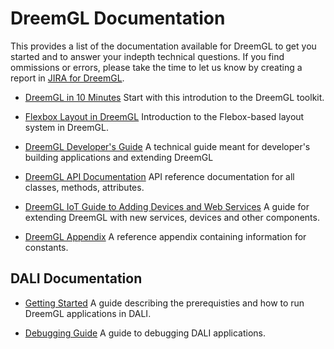 # DreemGL Documentation

This provides a list of the documentation available for DreemGL to get
you started and to answer your indepth technical questions. If you
find ommissions or errors, please take the time to let us know by
creating a report in [JIRA for DreemGL](https://dreem2.atlassian.net).

* [DreemGL in 10
  Minutes](https://github.com/dreemproject/dreemgl/blob/master/docs/guides/dreem_in_10/README.md)
  Start with this introdution to the DreemGL toolkit.

* [Flexbox Layout in
  DreemGL](https://github.com/dreemproject/dreemgl/blob/master/docs/guides/flexbox/README.md)
  Introduction to the Flebox-based layout system in DreemGL.

* [DreemGL Developer's
Guide](http://https://github.com/dreemproject/dreemgl/blob/master/docs/developer_guide/README.md)
  A technical guide meant for developer's building applications and
  extending DreemGL

* [DreemGL API
  Documentation](http://dreemproject.github.io/dreemgl/docs/api/index.html)
  API reference documentation for all classes, methods,
  attributes.

* [DreemGL IoT Guide to Adding Devices and Web
  Services](https://github.com/dreemproject/dreemgl/blob/master/examples/guide/README.md)
A guide for extending DreemGL with new services, devices and other components. 

* [DreemGL
  Appendix](https://github.com/dreemproject/dreemgl/blob/master/docs/guides/appendix/README.md)
  A reference appendix containing information for constants.


## DALI Documentation
* [Getting Started](https://github.com/dreemproject/dreemgl/blob/master/docs/dali/dali_getting_started.md)
A guide describing the prerequisties and how to run DreemGL applications in DALI.

* [Debugging Guide](https://github.com/dreemproject/dreemgl/blob/master/docs/dali/dali_debugging.md)
A guide to debugging DALI applications.
